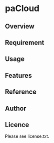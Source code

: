# paCloud 

## Overview 


## Requirement 


## Usage 


## Features 


## Reference 


## Author 


## Licence
Please see license.txt. 
